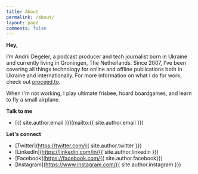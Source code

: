 ```yaml
---
title: About
permalink: /about/
layout: page
comments: false
---
```


**Hey,** 

I’m Andrii Degeler, a podcast producer and tech journalist born in Ukraine and currently living in Groningen, The Netherlands. Since 2007, I’ve been covering all things technology for online and offline publications both in Ukraine and internationally. For more information on what I do for work, check out [proceed.to](https://proceed.to). 

When I'm not working, I play ultimate frisbee, hoard boardgames, and learn to fly a small airplane.

**Talk to me**

- [{{ site.author.email }}](mailto:{{ site.author.email }})

**Let's connect**

- [Twitter](https://twitter.com/{{ site.author.twitter }})
- [LinkedIn](https://linkedin.com/in/{{ site.author.linkedin }})
- [Facebook](https://facebook.com/{{ site.author.facebook}})
- [Instagram](https://www.instagram.com/{{ site.author.instagram }})